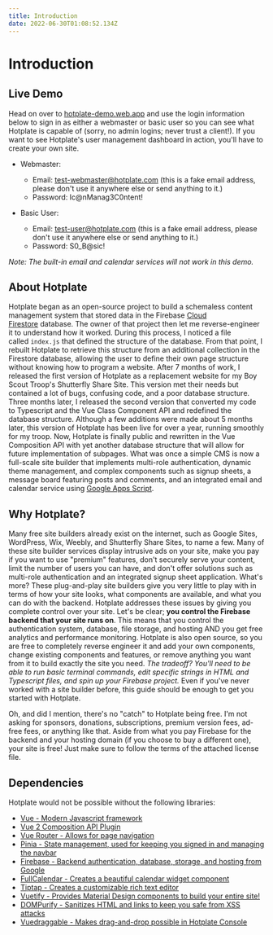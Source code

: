 ```yaml
---
title: Introduction
date: 2022-06-30T01:08:52.134Z
---
```

# Introduction

## Live Demo

Head on over to [hotplate-demo.web.app](https://hotplate-demo.web.app) and use the login information below to sign in as either a webmaster or basic user so you can see what Hotplate is capable of (sorry, no admin logins; never trust a client!). If you want to see Hotplate's user management dashboard in action, you'll have to create your own site.

* Webmaster:

  * Email: test-webmaster@hotplate.com (this is a fake email address, please don't use it anywhere else or send anything to it.)
  * Password: Ic@nManag3C0ntent!
* Basic User:

  * Email: test-user@hotplate.com (this is a fake email address, please don't use it anywhere else or send anything to it.)
  * Password: S0_B@sic!

*Note: The built-in email and calendar services will not work in this demo.*

## About Hotplate

Hotplate began as an open-source project to build a schemaless content management system that stored data in the Firebase [Cloud Firestore](https://firebase.google.com/products/firestore?authuser=0&hl=en) database. The owner of that project then let me reverse-engineer it to understand how it worked. During this process, I noticed a file called `index.js` that defined the structure of the database. From that point, I rebuilt Hotplate to retrieve this structure from an additional collection in the Firestore database, allowing the user to define their own page structure without knowing how to program a website. After 7 months of work, I released the first version of Hotplate as a replacement website for my Boy Scout Troop's Shutterfly Share Site. This version met their needs but contained a lot of bugs, confusing code, and a poor database structure. Three months later, I released the second version that converted my code to Typescript and the Vue Class Component API and redefined the database structure. Although a few additions were made about 5 months later, this version of Hotplate has been live for over a year, running smoothly for my troop. Now, Hotplate is finally public and rewritten in the Vue Composition API with yet another database structure that will allow for future implementation of subpages. What was once a simple CMS is now a full-scale site builder that implements multi-role authentication, dynamic theme management, and complex components such as signup sheets, a message board featuring posts and comments, and an integrated email and calendar service using [Google Apps Script](https://script.google.com).

## Why Hotplate?

Many free site builders already exist on the internet, such as Google Sites, WordPress, Wix, Weebly, and Shutterfly Share Sites, to name a few.  Many of these site builder services display intrusive ads on your site, make you pay if you want to use "premium" features, don't securely serve your content, limit the number of users you can have, and don't offer solutions such as multi-role authentication and an integrated signup sheet application.  What's more?  These plug-and-play site builders give you very little to play with in terms of how your site looks, what components are available, and what you can do with the backend.  Hotplate addresses these issues by giving you complete control over your site.  Let's be clear; **you control the Firebase backend that your site runs on**.  This means that you control the authentication system, database, file storage, and hosting AND you get free analytics and performance monitoring.  Hotplate is also open source, so you are free to completely reverse engineer it and add your own components, change existing components and features, or remove anything you want from it to build exactly the site you need.  *The tradeoff?  You'll need to be able to run basic terminal commands, edit specific strings in HTML and Typescript files, and spin up your Firebase project.*  Even if you've never worked with a site builder before, this guide should be enough to get you started with Hotplate.

Oh, and did I mention, there's no "catch" to Hotplate being free. I'm not asking for sponsors, donations, subscriptions, premium version fees, ad-free fees, or anything like that. Aside from what you pay Firebase for the backend and your hosting domain (if you choose to buy a different one), your site is free! Just make sure to follow the terms of the attached license file.

## Dependencies

Hotplate would not be possible without the following libraries:

* [Vue - Modern Javascript framework](https://v2.vuejs.org/)
* [Vue 2 Composition API Plugin](https://github.com/vuejs/composition-api)
* [Vue Router - Allows for page navigation](https://v3.router.vuejs.org/)
* [Pinia - State management, used for keeping you signed in and managing the navbar](https://pinia.vuejs.org/)
* [Firebase - Backend authentication, database, storage, and hosting from Google](https://firebase.google.com/)
* [FullCalendar - Creates a beautiful calendar widget component](https://fullcalendar.io/)
* [Tiptap - Creates a customizable rich text editor](https://tiptap.dev/)
* [Vuetify - Provides Material Design components to build your entire site!](https://vuetifyjs.com/)
* [DOMPurify - Sanitizes HTML and links to keep you safe from XSS attacks](https://github.com/cure53/DOMPurify)
* [Vuedraggable - Makes drag-and-drop possible in Hotplate Console](https://github.com/SortableJS/Vue.Draggable)